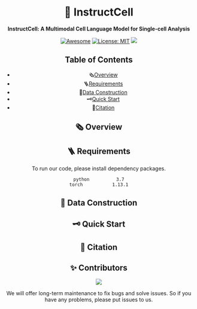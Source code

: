 <div align="center">
<h1 align="center"> 🎨 InstructCell </h1>
<b>InstructCell: A Multimodal Cell Language Model for Single-cell Analysis</b>

[![Awesome](https://awesome.re/badge.svg)](https://github.com/zjunlp/InstructCell) 
[![License: MIT](https://img.shields.io/badge/License-MIT-green.svg)](https://opensource.org/licenses/MIT)
![](https://img.shields.io/github/last-commit/zjunlp/InstructCell?color=green) 

## Table of Contents

- 🗞️[Overview](#overview)
- 🪜[Requirements](#requirements)
- 🧺[Data Construction](#construction)
- 🗝️[Quick Start](#quick-start)
- 🔖[Citation](#citation)

## 🗞️ Overview

## 🪜 Requirements

To run our code, please install dependency packages.
```
python          3.7
torch           1.13.1
```

## 🧺 Data Construction

## 🗝️ Quick Start

## 🔖 Citation

## ✨ Contributors

<a href="https://github.com/zjunlp/InstructCell/graphs/contributors">
  <img src="https://contrib.rocks/image?repo=zjunlp/InstructCell" /></a>

We will offer long-term maintenance to fix bugs and solve issues. So if you have any problems, please put issues to us.
